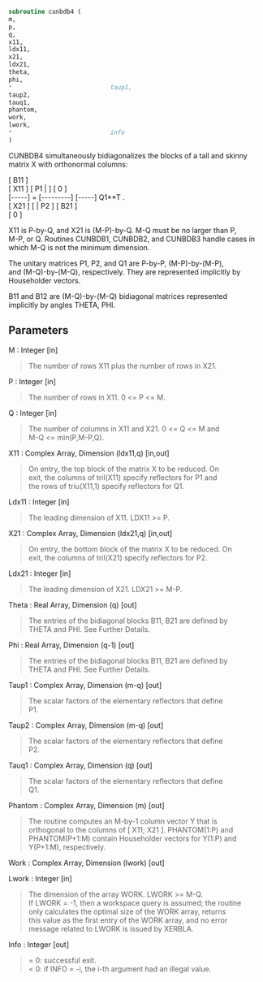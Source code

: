 ```fortran  
subroutine cunbdb4 (  
m,  
p,  
q,  
x11,  
ldx11,  
x21,  
ldx21,  
theta,  
phi,  
*                           taup1,  
taup2,  
tauq1,  
phantom,  
work,  
lwork,  
*                           info  
)  
```  
  
CUNBDB4 simultaneously bidiagonalizes the blocks of a tall and skinny  
matrix X with orthonormal columns:  
  
[ B11 ]  
[ X11 ]   [ P1 |    ] [  0  ]  
[-----] = [---------] [-----] Q1**T .  
[ X21 ]   [    | P2 ] [ B21 ]  
[  0  ]  
  
X11 is P-by-Q, and X21 is (M-P)-by-Q. M-Q must be no larger than P,  
M-P, or Q. Routines CUNBDB1, CUNBDB2, and CUNBDB3 handle cases in  
which M-Q is not the minimum dimension.  
  
The unitary matrices P1, P2, and Q1 are P-by-P, (M-P)-by-(M-P),  
and (M-Q)-by-(M-Q), respectively. They are represented implicitly by  
Householder vectors.  
  
B11 and B12 are (M-Q)-by-(M-Q) bidiagonal matrices represented  
implicitly by angles THETA, PHI.  
  
  
## Parameters  
M : Integer [in]  
> The number of rows X11 plus the number of rows in X21.  
  
P : Integer [in]  
> The number of rows in X11. 0 <= P <= M.  
  
Q : Integer [in]  
> The number of columns in X11 and X21. 0 <= Q <= M and  
> M-Q <= min(P,M-P,Q).  
  
X11 : Complex Array, Dimension (ldx11,q) [in,out]  
> On entry, the top block of the matrix X to be reduced. On  
> exit, the columns of tril(X11) specify reflectors for P1 and  
> the rows of triu(X11,1) specify reflectors for Q1.  
  
Ldx11 : Integer [in]  
> The leading dimension of X11. LDX11 >= P.  
  
X21 : Complex Array, Dimension (ldx21,q) [in,out]  
> On entry, the bottom block of the matrix X to be reduced. On  
> exit, the columns of tril(X21) specify reflectors for P2.  
  
Ldx21 : Integer [in]  
> The leading dimension of X21. LDX21 >= M-P.  
  
Theta : Real Array, Dimension (q) [out]  
> The entries of the bidiagonal blocks B11, B21 are defined by  
> THETA and PHI. See Further Details.  
  
Phi : Real Array, Dimension (q-1) [out]  
> The entries of the bidiagonal blocks B11, B21 are defined by  
> THETA and PHI. See Further Details.  
  
Taup1 : Complex Array, Dimension (m-q) [out]  
> The scalar factors of the elementary reflectors that define  
> P1.  
  
Taup2 : Complex Array, Dimension (m-q) [out]  
> The scalar factors of the elementary reflectors that define  
> P2.  
  
Tauq1 : Complex Array, Dimension (q) [out]  
> The scalar factors of the elementary reflectors that define  
> Q1.  
  
Phantom : Complex Array, Dimension (m) [out]  
> The routine computes an M-by-1 column vector Y that is  
> orthogonal to the columns of [ X11; X21 ]. PHANTOM(1:P) and  
> PHANTOM(P+1:M) contain Householder vectors for Y(1:P) and  
> Y(P+1:M), respectively.  
  
Work : Complex Array, Dimension (lwork) [out]  
  
Lwork : Integer [in]  
> The dimension of the array WORK. LWORK >= M-Q.  
> If LWORK = -1, then a workspace query is assumed; the routine  
> only calculates the optimal size of the WORK array, returns  
> this value as the first entry of the WORK array, and no error  
> message related to LWORK is issued by XERBLA.  
  
Info : Integer [out]  
> = 0:  successful exit.  
> < 0:  if INFO = -i, the i-th argument had an illegal value.  
  
